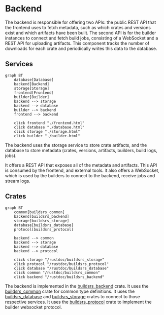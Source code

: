 # Backend

The backend is responsible for offering two APIs: the public REST API that the
frontend uses to fetch metadata, such as which crates and versions exist and
which artifacts have been built. The second API is for the builder instances
to connect and fetch build jobs, consisting of a WebSocket and a REST API for
uploading artifacts. This component tracks the number of downloads for each crate
and periodically writes this data to the database.

## Services

```mermaid
graph BT
    database[Database]
    backend[Backend]
    storage[Storage]
    frontend[Frontend]
    builder[Builder]
    backend --> storage
    backend --> database
    builder --> backend
    frontend --> backend

    click frontend "./frontend.html"
    click database "./database.html"
    click storage "./storage.html"
    click builder "./builder.html"
```

The backend uses the storage service to store crate artifacts, and the database to
store metadata (crates, versions, artifacts, builders, build logs, jobs).

It offers a REST API that exposes all of the metadata and artifacts. This API
is consumed by the frontend, and external tools. It also offers a WebSocket,
which is used by the builders to connect to the backend, receive jobs and
stream logs.

## Crates

```mermaid
graph BT
    common[buildsrs_common]
    backend[buildsrs_backend]
    storage[buildsrs_storage]
    database[buildsrs_database]
    protocol[buildsrs_protocol]

    backend --> common
    backend --> storage
    backend --> database
    backend --> protocol

    click storage "/rustdoc/buildsrs_storage"
    click protocol "/rustdoc/buildsrs_protocol"
    click database "/rustdoc/buildsrs_database"
    click common "/rustdoc/buildsrs_common"
    click backend "/rustdoc/buildsrs_backend"
```

The backend is implemented in the [buildsrs_backend][] crate. It uses the
[buildsrs_common][] crate for common type definitions. It uses the
[buildsrs_database][] and [buildsrs_storage][] crates to connect to those
respective services. It uses the [buildsrs_protocol][] crate to implement the
builder websocket protocol.

[buildsrs_backend]: /rustdoc/buildsrs_backend
[buildsrs_common]: /rustdoc/buildsrs_common
[buildsrs_protocol]: /rustdoc/buildsrs_protocol
[buildsrs_storage]: /rustdoc/buildsrs_storage
[buildsrs_database]: /rustdoc/buildsrs_database
